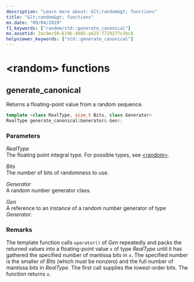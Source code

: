 ```yaml
---
description: "Learn more about: &lt;random&gt; functions"
title: "&lt;random&gt; functions"
ms.date: "09/04/2019"
f1_keywords: ["random/std::generate_canonical"]
ms.assetid: 2ac9ec59-619b-4b85-a425-f729277c1bc8
helpviewer_keywords: ["std::generate_canonical"]
---
```

# &lt;random&gt; functions

## <a name="generate_canonical"></a> generate_canonical

Returns a floating-point value from a random sequence.

```cpp
template <class RealType, size_t Bits, class Generator>
RealType generate_canonical(Generator& Gen);
```

### Parameters

*RealType*\
The floating point integral type. For possible types, see [\<random>](../standard-library/random.md).

*Bits*\
The number of bits of randomness to use.

*Generator*\
A random number generator class.

*Gen*\
A reference to an instance of a random number generator of type *Generator*.

### Remarks

The template function calls `operator()` of *Gen* repeatedly and packs the returned values into a floating-point value `x` of type *RealType* until it has gathered the specified number of mantissa bits in `x`. The specified number is the smaller of *Bits* (which must be nonzero) and the full number of mantissa bits in *RealType*. The first call supplies the lowest-order bits. The function returns `x`.
